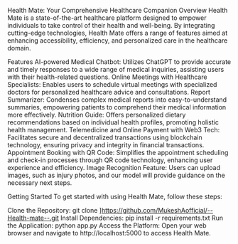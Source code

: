 Health Mate: Your Comprehensive Healthcare Companion
Overview
Health Mate is a state-of-the-art healthcare platform designed to empower individuals to take control of their health and well-being. By integrating cutting-edge technologies, Health Mate offers a range of features aimed at enhancing accessibility, efficiency, and personalized care in the healthcare domain.

Features
AI-powered Medical Chatbot: Utilizes ChatGPT to provide accurate and timely responses to a wide range of medical inquiries, assisting users with their health-related questions.
Online Meetings with Healthcare Specialists: Enables users to schedule virtual meetings with specialized doctors for personalized healthcare advice and consultations.
Report Summarizer: Condenses complex medical reports into easy-to-understand summaries, empowering patients to comprehend their medical information more effectively.
Nutrition Guide: Offers personalized dietary recommendations based on individual health profiles, promoting holistic health management.
Telemedicine and Online Payment with Web3 Tech: Facilitates secure and decentralized transactions using blockchain technology, ensuring privacy and integrity in financial transactions.
Appointment Booking with QR Code: Simplifies the appointment scheduling and check-in processes through QR code technology, enhancing user experience and efficiency.
Image Recognition Feature: Users can upload images, such as injury photos, and our model will provide guidance on the necessary next steps.


Getting Started
To get started with using Health Mate, follow these steps:

Clone the Repository: git clone ]https://github.com/MukeshAofficial/--Health-mate--.git
Install Dependencies: pip install -r requirements.txt
Run the Application: python app.py
Access the Platform: Open your web browser and navigate to http://localhost:5000 to access Health Mate.
